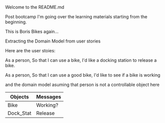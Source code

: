 Welcome to the README.md

Post bootcamp I'm going over the learning materials starting from the beginning.

This is Boris Bikes again...


Extracting the Domain Model from user stories

Here are the user stoies:

As a person,
So that I can use a bike,
I'd like a docking station to release a bike.

As a person,
So that I can use a good bike,
I'd like to see if a bike is working

and the domain model asuming that person is not a controllable object here

| Objects | Messages |
|---------|----------|
|   Bike  | Working? |
| Dock_Stat | Release |
